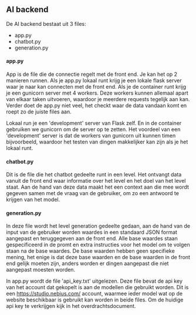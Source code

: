 ## AI backend

De AI backend bestaat uit 3 files:
- app.py
- chatbot.py
- generation.py

#### app.py
App is de file die de connectie regelt met de front end. Je kan het op 2 manieren runnen. Als je app.py lokaal runt krijg je een lokale flask server waar je naar kan connecten met de front end. Als je de container runt krijg je een gunicorn server met 4 workers. Deze workers kunnen allemaal apart van elkaar taken uitvoeren, waardoor je meerdere requests tegelijk aan kan. Verder doet de app.py niet veel, het checkt waar de data vandaan komt en roept zo de juiste files aan.

Lokaal run je een 'development' server van Flask zelf. En in de container gebruiken we gunicorn om de server op te zetten. Het voordeel van een 'development' server is dat de workers van gunicorn uit kunnen timen bijvoorbeeld, waardoor het testen van dingen makkelijker kan zijn als je het lokaal runt.

#### chatbot.py 
Dit is de file die het chatbot gedeelte runt in een level. Het ontvangt data vanuit de front end waar informatie over het level en het doel van het level staat. Aan de hand van deze data maakt het een context aan die mee wordt gegeven samen met de vraag van de gebruiker, om zo een antwoord te krijgen van het model. 

#### generation.py
In deze file wordt het level generation gedeelte gedaan, aan de hand van de input van de gebruiker worden waardes in een standaard JSON format aangepast en teruggegeven aan de front end. Alle base waardes staan gespecificeerd in de promt en extra instructies voor het model om te volgen staan na de base waardes. De base waarden hebben geen specifieke mening, het enige is dat deze base waarden en de base waarden in de front end gelijk moeten zijn, anders worden er dingen aangepast die niet aangepast moesten worden.

In app.py wordt de file 'api_key.txt' uitgelezen. Deze file bevat de api key van het account dat gekopelt is aan de modellen die gebruikt worden. Dit is een https://studio.nebius.com/ account, waarmee ieder model wat op de website beschikbaar is gebruikt kan worden in beide files. Om de huidige api key te verkrijgen kijk in het overdrachtsdocument. 